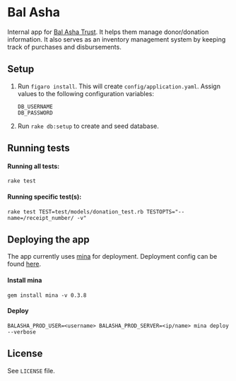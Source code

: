 # Bal Asha

Internal app for [Bal Asha Trust](http://balashatrust.org/). It helps them manage donor/donation information. It also serves as an inventory management system by keeping track of purchases and disbursements.


## Setup

1.  Run `figaro install`. This will create `config/application.yaml`.
    Assign values to the following configuration variables:

    ```
    DB_USERNAME
    DB_PASSWORD
    ```

2.  Run `rake db:setup` to create and seed database.

## Running tests

#### Running all tests:
```
rake test
```

#### Running specific test(s):
```
rake test TEST=test/models/donation_test.rb TESTOPTS="--name=/receipt_number/ -v"
```

## Deploying the app

The app currently uses [mina](http://nadarei.co/mina/) for deployment. Deployment config can be found [here](https://github.com/nitishparkar/bal-asha/blob/master/config/deploy.rb).

#### Install mina
```
gem install mina -v 0.3.8
```

#### Deploy
```
BALASHA_PROD_USER=<username> BALASHA_PROD_SERVER=<ip/name> mina deploy --verbose
```

## License

See `LICENSE` file.
